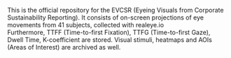 This is the official repository for the EVCSR (Eyeing Visuals from Corporate Sustainability Reporting). 
It consists of on-screen projections of eye movements from 41 subjects, collected with realeye.io  
Furthermore, TTFF (Time-to-first Fixation), TTFG (Time-to-first Gaze), Dwell Time, K-coefficient are stored. 
Visual stimuli, heatmaps and AOIs (Areas of Interest) are archived as well. 
